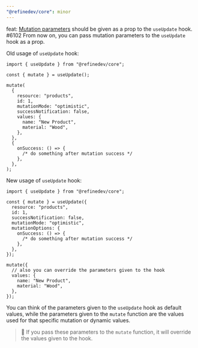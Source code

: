 ```yaml
---
"@refinedev/core": minor
---
```


feat: [Mutation parameters](https://refine.dev/docs/data/hooks/use-update/#mutation-parameters) should be given as a prop to the `useUpdate` hook. #6102
From now on, you can pass mutation parameters to the `useUpdate` hook as a prop.

Old usage of `useUpdate` hook:

```tsx
import { useUpdate } from "@refinedev/core";

const { mutate } = useUpdate();

mutate(
  {
    resource: "products",
    id: 1,
    mutationMode: "optimistic",
    successNotification: false,
    values: {
      name: "New Product",
      material: "Wood",
    },
  },
  {
    onSuccess: () => {
      /* do something after mutation success */
    },
  },
);
```

New usage of `useUpdate` hook:

```tsx
import { useUpdate } from "@refinedev/core";

const { mutate } = useUpdate({
  resource: "products",
  id: 1,
  successNotification: false,
  mutationMode: "optimistic",
  mutationOptions: {
    onSuccess: () => {
      /* do something after mutation success */
    },
  },
});

mutate({
  // also you can override the parameters given to the hook
  values: {
    name: "New Product",
    material: "Wood",
  },
});
```

You can think of the parameters given to the `useUpdate` hook as default values, while the parameters given to the `mutate` function are the values used for that specific mutation or dynamic values.

> 🚨 If you pass these parameters to the `mutate` function, it will override the values given to the hook.
